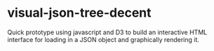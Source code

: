 # visual-json-tree-decent
Quick prototype using javascript and D3 to build an interactive HTML interface for loading in a JSON object and graphically rendering it.
